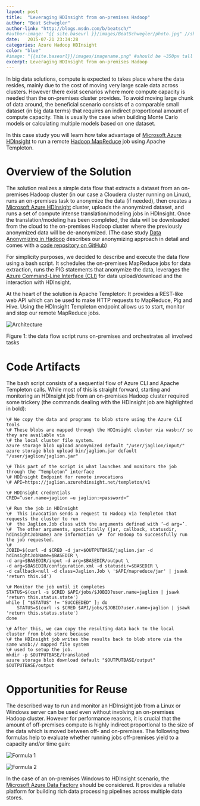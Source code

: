 ```yaml
---
layout: post
title:  "Leveraging HDInsight from on-premises Hadoop"
author: "Beat Schwegler"
author-link: "http://blogs.msdn.com/b/beatsch/"
#author-image: "{{ site.baseurl }}/images/BeatSchwegler/photo.jpg" //should be square dimensions
date:   2015-07-21 23:34:28
categories: Azure Hadoop HDInsight
color: "blue"
#image: "{{site.baseurl}}/images/imagename.png" #should be ~350px tall
excerpt: Leveraging HDInsight from on-premises Hadoop
---
```


In big data solutions, compute is expected to takes place where the data resides, mainly due to the cost of moving very large scale data across clusters. However there exist scenarios where more compute capacity is needed than the on-premises cluster provides. To avoid moving large chunk of data around, the beneficial scenario consists of a comparable small dataset (in big data terms) that requires an indirect proportional amount of compute capacity. This is usually the case when building Monte Carlo models or calculating multiple models based on one dataset.

In this case study you will learn how take advantage of [Microsoft Azure HDInsight](http://azure.microsoft.com/en-us/services/hdinsight/) to run a remote [Hadoop MapReduce](http://hadoop.apache.org/docs/r1.2.1/index.html#MapReduce) job using Apache Templeton.

# Overview of the Solution

The solution realizes a simple data flow that extracts a dataset from an on-premises Hadoop cluster (in our case a Cloudera cluster running on Linux), runs an on-premises task to anonymize the data (if needed), then creates a [Microsoft Azure HDInsight](http://azure.microsoft.com/en-us/services/hdinsight/) cluster, uploads the anonymized dataset, and runs a set of compute intense translation/modeling jobs in HDInsight. Once the translation/modeling has been completed, the data will be downloaded from the cloud to the on-premises Hadoop cluster where the previously anonymized data will be de-anonymized. (The case study [Data Anonymizing in Hadoop](http://blogs.msdn.com/b/partnercatalystteam/archive/2015/06/04/data-anonymizing-in-hadoop-a-ted-case-study.aspx)  describes our anonymizing approach in detail and comes with a [code repository on GitHub](https://github.com/irjudson/jaglion))

For simplicity purposes, we decided to describe and execute the data flow using a bash script. It schedules the on-premises MapReduce jobs for data extraction, runs the PIG statements that anonymize the data, leverages the [Azure Command-Line Interface (CLI)](https://azure.microsoft.com/en-us/documentation/articles/xplat-cli-install/) for data upload/download and the interaction with HDInsight.

At the heart of the solution is Apache Templeton: It provides a REST-like web API which can be used to make HTTP requests to MapReduce, Pig and Hive. Using the HDInsight Templeton endpoint allows us to start, monitor and stop our remote MapReduce jobs.

![Architecture]({{site.baseurl}}/images/2015-07-21-Leveraging-HDInsight-from-on-premise-Hadoop_images/image001.png)

Figure 1: the data flow script runs on-premises and orchestrates all involved tasks

# Code Artifacts

The bash script consists of a sequential flow of Azure CLI and Apache Templeton calls. While most of this is straight forward, starting and monitoring an HDInsight job from an on-premises Hadoop cluster required some trickery (the commands dealing with the HDInsight job are highlighted in bold):

```
\# We copy the data and programs to blob store using the Azure CLI tools
\# These blobs are mapped through the HDInsight cluster via wasb:// so they are available via 
\# the local cluster file system. 
azure storage blob upload anonymized default "/user/jaglion/input/"
azure storage blob upload bin/jaglion.jar default "/user/jaglion/jaglion.jar"

\# This part of the script is what launches and monitors the job through the “Templeton” interface
\# HDInsight Endpoint for remote invocations
\# API=https://jaglion.azurehdinsight.net/templeton/v1

\# HDInsight credentials
CRED=”user.name=jaglion –u jaglion:<password>”

\# Run the job in HDInsight
\#  This invocation sends a request to Hadoop via Templeton that requests the cluster to run
\#  the Jaglion.Job class with the arguments defined with ‘–d arg=’. 
\#  The other arguments, specifically (jar, callback, statusdir, hdInsightJobName) are information \#  for Hadoop to successfully run the job requested.
\#
JOBID=$(curl -d $CRED -d jar=$OUTPUTBASE/jaglion.jar -d hdInsightJobName=$BASEDIR \
-d arg=$BASEDIR/input -d arg=$BASEDIR/output \
-d arg=$BASEDIR/configuration.xml -d statusdir=$BASEDIR \
-d callback=null -d class=Jaglion.Job \ '$API/mapreduce/jar' | jsawk 'return this.id')

\# Monitor the job until it completes
STATUS=$(curl -s $CRED $API/jobs/$JOBID?user.name=jaglion | jsawk 'return this.status.state')
while [ "$STATUS" != "SUCCEEDED" ]; do
    STATUS=$(curl -s $CRED $API/jobs/$JOBID?user.name=jaglion | jsawk 'return this.status.state')
done

\# After this, we can copy the resulting data back to the local cluster from blob store because
\# the HDInsight job writes the results back to blob store via the same wasb:// mapped file system
\# used to setup the job.
mkdir -p $OUTPUTBASE/translated
azure storage blob download default "$OUTPUTBASE/output" $OUTPUTBASE/output
```

# Opportunities for Reuse

The described way to run and monitor an HDInsight job from a Linux or Windows server can be used even without involving an on-premises Hadoop cluster. However for performance reasons, it is crucial that the amount of off-premises compute is highly indirect proportional to the size of the data which is moved between off- and on-premises. The following two formulas help to evaluate whether running jobs off-premises yield to a capacity and/or time gain:  

![Formula 1]({{site.baseurl}}/images/2015-07-21-Leveraging-HDInsight-from-on-premise-Hadoop_images/image002.png)

![Formula 2]({{site.baseurl}}/images/2015-07-21-Leveraging-HDInsight-from-on-premise-Hadoop_images/image003.png)

In the case of an on-premises Windows to HDInsight scenario, the [Microsoft Azure Data Factory](http://azure.microsoft.com/en-us/documentation/services/data-factory/) should be considered. It provides a reliable platform for building rich data processing pipelines across multiple data stores.